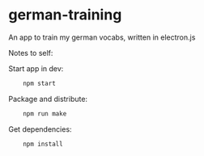 # german-training
An app to train my german vocabs, written in electron.js

Notes to self:

Start app in dev:
```bash 
    npm start
```
Package and distribute:
```bash 
    npm run make
```
Get dependencies:
```bash 
    npm install
```
